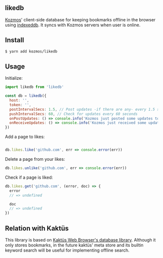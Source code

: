 ## likedb

[Kozmos](https://getkozmos.com)' client-side database for keeping bookmarks offline in the browser using [indexeddb](https://github.com/azer/indexeddb). It syncs with Kozmos servers when user is online. 

## Install

```bash
$ yarn add kozmos/likedb
```

## Usage

Initialize:

```js
import likedb from 'likedb'

const db = likedb({
  host: '',
  token: '',
  postIntervalSecs: 1.5, // Post updates -if there are any- every 1.5 seconds
  pushIntervalSecs: 60, // Check for updates every 60 seconds
  onPostUpdates: () => console.info('Kozmos just posted some updates to server'),
  onReceiveUpdates: () => console.info('Kozmos just received some updates from server')
})
```

Add a page to likes:

```js

db.likes.like('github.com', err => console.error(err))
```

Delete a page from your likes:

```js
db.likes.unlike('github.com', err => console.error(err))
```

Check if a page is liked:

```js
db.likes.get('github.com', (error, doc) => {
  error
  // => undefined

  doc
  // => undefined
})
```

## Relation with Kaktüs

This library is based on [Kaktüs Web Browser's database library](https://github.com/kaktus/db). Although it only stores bookmarks,
in the future kaktüs' meta store and its builtin keyword search will be useful for implementing offline search.
